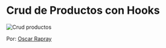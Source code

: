 # Crud de Productos con Hooks

![Crud productos](https://github.com/oscarrapray/productos-crud/blob/master/src/img/crud-hooks.png)

Por: [Oscar Rapray](https://github.com/oscarrapray)